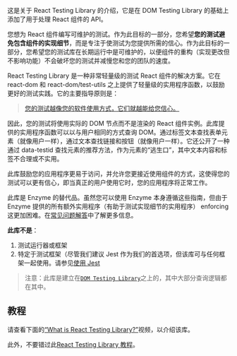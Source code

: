 这是关于 React Testing Library 的介绍，它是在 DOM Testing Library 的基础上添加了用于处理 React 组件的 API。

您想为 React 组件编写可维护的测试。作为此目标的一部分，您希望**您的测试避免包含组件的实现细节**，而是专注于使测试为您提供所需的信心。作为此目标的一部分，您希望您的测试库在长期运行中是可维护的，以便组件的重构（实现更改但不影响功能）不会破坏您的测试并减慢您和您的团队的速度。

React Testing Library 是一种非常轻量级的测试 React 组件的解决方案。它在 react-dom 和 react-dom/test-utils 之上提供了轻量级的实用程序函数，以鼓励更好的测试实践。它的主要指导原则是：

> [您的测试越像您的软件使用方式，它们就越能给您信心。](guiding-principles.mdx)

因此，您的测试将使用实际的 DOM 节点而不是渲染的 React 组件实例。此库提供的实用程序函数可以以与用户相同的方式查询 DOM。通过标签文本查找表单元素（就像用户一样），通过文本查找链接和按钮（就像用户一样）。它还公开了一种通过 data-testid 查找元素的推荐方法，作为元素的“逃生口”，其中文本内容和标签不合理或不实用。

此库鼓励您的应用程序更易于访问，并允许您更接近使用组件的方式，这使得您的测试可以更有信心，即当真正的用户使用它时，您的应用程序将正常工作。

此库是 Enzyme 的替代品。虽然您可以使用 Enzyme 本身遵循这些指南，但由于 Enzyme 提供的所有额外实用程序（有助于测试实现细节的实用程序） enforcing 这更加困难。在[常见问题解答](react-testing-library/faq.mdx)中了解更多信息。

**此库不是**：

1. 测试运行器或框架
2. 特定于测试框架（尽管我们建议 Jest 作为我们的首选项，但该库可与任何框架一起使用。请参见[使用 Jest](setup.mdx#using-without-jest)

> 注意：此库是建立在[`DOM Testing Library`](dom-testing-library/intro.mdx)之上的，其中大部分查询逻辑都在其中。

## 教程

请查看下面的[“What is React Testing Library?”](https://youtu.be/JKOwJUM4_RM)视频，以介绍该库。

此外，不要错过此[React Testing Library 教程](https://www.robinwieruch.de/react-testing-library)。
